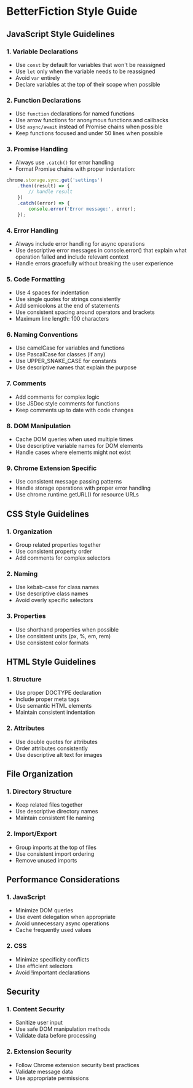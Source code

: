 # BetterFiction Style Guide

## JavaScript Style Guidelines

### 1. Variable Declarations
- Use `const` by default for variables that won't be reassigned
- Use `let` only when the variable needs to be reassigned
- Avoid `var` entirely
- Declare variables at the top of their scope when possible

### 2. Function Declarations
- Use `function` declarations for named functions
- Use arrow functions for anonymous functions and callbacks
- Use `async/await` instead of Promise chains when possible
- Keep functions focused and under 50 lines when possible

### 3. Promise Handling
- Always use `.catch()` for error handling
- Format Promise chains with proper indentation:
```javascript
chrome.storage.sync.get('settings')
    .then((result) => {
        // handle result
    })
    .catch((error) => {
        console.error('Error message:', error);
    });
```

### 4. Error Handling
- Always include error handling for async operations
- Use descriptive error messages in console.error() that explain what operation failed and include relevant context
- Handle errors gracefully without breaking the user experience

### 5. Code Formatting
- Use 4 spaces for indentation
- Use single quotes for strings consistently
- Add semicolons at the end of statements
- Use consistent spacing around operators and brackets
- Maximum line length: 100 characters

### 6. Naming Conventions
- Use camelCase for variables and functions
- Use PascalCase for classes (if any)
- Use UPPER_SNAKE_CASE for constants
- Use descriptive names that explain the purpose

### 7. Comments
- Add comments for complex logic
- Use JSDoc style comments for functions
- Keep comments up to date with code changes

### 8. DOM Manipulation
- Cache DOM queries when used multiple times
- Use descriptive variable names for DOM elements
- Handle cases where elements might not exist

### 9. Chrome Extension Specific
- Use consistent message passing patterns
- Handle storage operations with proper error handling
- Use chrome.runtime.getURL() for resource URLs

## CSS Style Guidelines

### 1. Organization
- Group related properties together
- Use consistent property order
- Add comments for complex selectors

### 2. Naming
- Use kebab-case for class names
- Use descriptive class names
- Avoid overly specific selectors

### 3. Properties
- Use shorthand properties when possible
- Use consistent units (px, %, em, rem)
- Use consistent color formats

## HTML Style Guidelines

### 1. Structure
- Use proper DOCTYPE declaration
- Include proper meta tags
- Use semantic HTML elements
- Maintain consistent indentation

### 2. Attributes
- Use double quotes for attributes
- Order attributes consistently
- Use descriptive alt text for images

## File Organization

### 1. Directory Structure
- Keep related files together
- Use descriptive directory names
- Maintain consistent file naming

### 2. Import/Export
- Group imports at the top of files
- Use consistent import ordering
- Remove unused imports

## Performance Considerations

### 1. JavaScript
- Minimize DOM queries
- Use event delegation when appropriate
- Avoid unnecessary async operations
- Cache frequently used values

### 2. CSS
- Minimize specificity conflicts
- Use efficient selectors
- Avoid !important declarations

## Security

### 1. Content Security
- Sanitize user input
- Use safe DOM manipulation methods
- Validate data before processing

### 2. Extension Security
- Follow Chrome extension security best practices
- Validate message data
- Use appropriate permissions